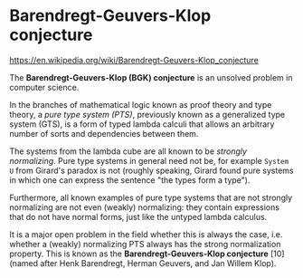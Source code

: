 # Barendregt-Geuvers-Klop conjecture

https://en.wikipedia.org/wiki/Barendregt-Geuvers-Klop_conjecture

The **Barendregt-Geuvers-Klop (BGK) conjecture** is an unsolved problem in computer science.

In the branches of mathematical logic known as proof theory and type theory, a *pure type system (PTS)*, previously known as a generalized type system (GTS), is a form of typed lambda calculi that allows an arbitrary number of sorts and dependencies between them.


The systems from the lambda cube are all known to be *strongly normalizing*. Pure type systems in general need not be, for example `System U` from Girard's paradox is not (roughly speaking, Girard found pure systems in which one can express the sentence "the types form a type").

Furthermore, all known examples of pure type systems that are not strongly normalizing are not even (weakly) normalizing: they contain expressions that do not have normal forms, just like the untyped lambda calculus. 

It is a major open problem in the field whether this is always the case, i.e. whether a (weakly) normalizing PTS always has the strong normalization property. This is known as the **Barendregt-Geuvers-Klop conjecture** [10] (named after Henk Barendregt, Herman Geuvers, and Jan Willem Klop).
